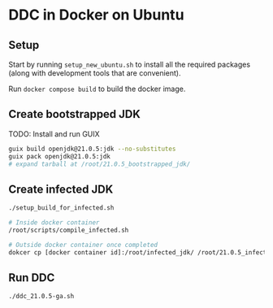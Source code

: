 # DDC in Docker on Ubuntu

## Setup

Start by running `setup_new_ubuntu.sh` to install all the required packages (along with development tools that are convenient).

Run `docker compose build` to build the docker image.

## Create bootstrapped JDK 

TODO: Install and run GUIX

```bash
guix build openjdk@21.0.5:jdk --no-substitutes
guix pack openjdk@21.0.5:jdk
# expand tarball at /root/21.0.5_bootstrapped_jdk/
```

## Create infected JDK

```bash
./setup_build_for_infected.sh

# Inside docker container
/root/scripts/compile_infected.sh

# Outside docker container once completed
dokcer cp [docker container id]:/root/infected_jdk/ /root/21.0.5_infected_jdk/
```

## Run DDC

```bash
./ddc_21.0.5-ga.sh
```

